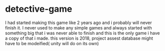 # detective-game
I had started making this game like 2 years ago and i probably will never finish it.
I never used to make any simple games and always started with something big that i was never able to finish and this is the only game i have a copy of that i made.
this version is 2018, project assest database might have to be modeified( unity will do on its own)
